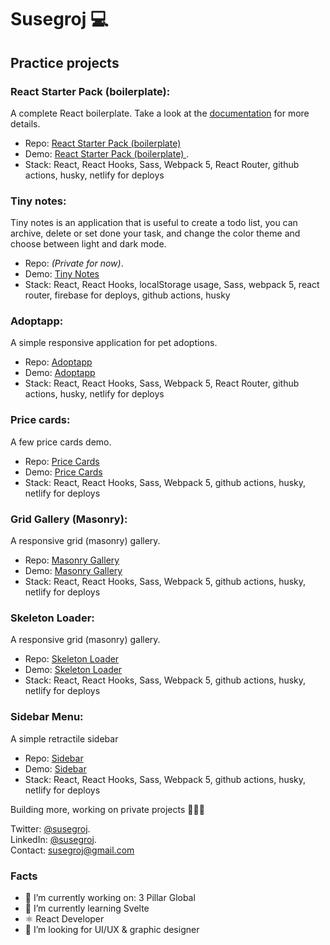 # Susegroj 💻

## Practice projects

### React Starter Pack (boilerplate):   
A complete React boilerplate. Take a look at the [documentation](https://github.com/susegroj/react-starter-pack#readme) for more details.
  - Repo: [React Starter Pack (boilerplate)](https://github.com/susegroj/react-starter-pack) 
  - Demo: [React Starter Pack (boilerplate) ](https://react-starterpack.netlify.app/).  
  - Stack: React, React Hooks, Sass, Webpack 5, React Router, github actions, husky, netlify for deploys  
  

### Tiny notes:   
Tiny notes is an application that is useful to create a todo list, you can archive, delete or set done your task, and change the color theme and choose between light and dark mode.
  - Repo: *(Private for now)*.
  - Demo: [Tiny Notes](https://tinynotes.xyz)
  - Stack: React, React Hooks, localStorage usage, Sass, webpack 5, react router, firebase for deploys, github actions, husky 

### Adoptapp:   
A simple responsive application for pet adoptions.  
  - Repo: [Adoptapp](https://github.com/susegroj/adopt-app)
  - Demo: [Adoptapp](https://adopt-app.netlify.app)
  - Stack: React, React Hooks, Sass, Webpack 5, React Router, github actions, husky, netlify for deploys

### Price cards:   
A few price cards demo.
  - Repo: [Price Cards](https://github.com/susegroj/price-cards)
  - Demo: [Price Cards](https://red-price-cards.netlify.app/)
  - Stack: React, React Hooks, Sass, Webpack 5, github actions, husky, netlify for deploys

### Grid Gallery (Masonry):   
A responsive grid (masonry) gallery. 
  - Repo: [Masonry Gallery](https://github.com/susegroj/grid-gallery)
  - Demo: [Masonry Gallery](https://grid-gallery-red.netlify.app)
  - Stack: React, React Hooks, Sass, Webpack 5, github actions, husky, netlify for deploys

### Skeleton Loader:   
A responsive grid (masonry) gallery. 
  - Repo: [Skeleton Loader](https://github.com/susegroj/skeleton)
  - Demo: [Skeleton Loader](https://skeleton-red.netlify.app)
  - Stack: React, React Hooks, Sass, Webpack 5, github actions, husky, netlify for deploys
 
### Sidebar Menu:   
A simple retractile sidebar 
  - Repo: [Sidebar](https://github.com/susegroj/sidebar)
  - Demo: [Sidebar](https://sidebar-red.netlify.app)
  - Stack: React, React Hooks, Sass, Webpack 5, github actions, husky, netlify for deploys

Building more, working on private projects 🕵🏼‍♂️

Twitter: [@susegroj](https://twitter/susegroj).  
LinkedIn: [@susegroj](https://www.linkedin.com/in/jorgemaciasmorales/).  
Contact: susegroj@gmail.com

### Facts 

- 🔭 I’m currently working on: 3 Pillar Global
- 🌱 I’m currently learning Svelte
- ⚛ React Developer
- 🤔 I’m looking for UI/UX & graphic designer

<!--
**susegroj/susegroj** is a ✨ _special_ ✨ repository because its `README.md` (this file) appears on your GitHub profile.

Here are some ideas to get you started:

- 🔭 I’m currently working on ...
- 🌱 I’m currently learning ...
- 👯 I’m looking to collaborate on ...
- 🤔 I’m looking for help with ...
- 💬 Ask me about ...
- 📫 How to reach me: ...
- 😄 Pronouns: ...
- ⚡ Fun fact: ...
-->

